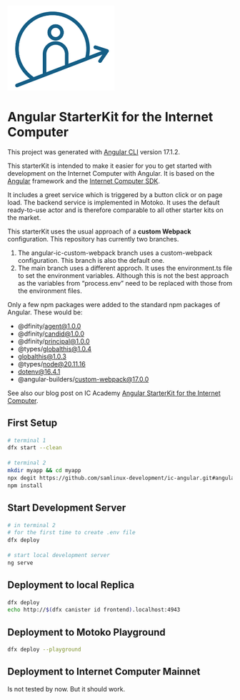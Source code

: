 <p align="left" >
  <img width="240"  src="src/assets/icAcademy.png">
</p>

# Angular StarterKit for the Internet Computer

This project was generated with [Angular CLI](https://github.com/angular/angular-cli) version 17.1.2.

This starterKit is intended to make it easier for you to get started with development on the Internet Computer with Angular. It is based on the [Angular](https://angular.io/) framework and the [Internet Computer SDK](https://sdk.dfinity.org/).

It includes a greet service which is triggered by a button click or on page load. The backend service is implemented in Motoko. It uses the default ready-to-use actor and is therefore comparable to all other starter kits on the market.

This starterKit uses the usual approach of a **custom Webpack** configuration. This repository has currently two branches. 

1. The angular-ic-custom-webpack branch uses a custom-webpack configuration. This branch is also the default one.
2. The main branch uses a different approch. It uses the environment.ts file to set the environment variables. Although this is not the best approach as the variables from “process.env” need to be replaced with those from the environment files.

Only a few npm packages were added to the standard npm packages of Angular. These would be: 

- @dfinity/agent@1.0.0
- @dfinity/candid@1.0.0
- @dfinity/principal@1.0.0
- @types/globalthis@1.0.4
- globalthis@1.0.3
- @types/node@20.11.16
- dotenv@16.4.1
- @angular-builders/custom-webpack@17.0.0

See also our blog post on IC Academy [Angular StarterKit for the Internet Computer](https://blog.icacademy.at/blog/angular-ic-starter).

## First Setup
```bash
# terminal 1
dfx start --clean

# terminal 2
mkdir myapp && cd myapp
npx degit https://github.com/samlinux-development/ic-angular.git#angular-ic-custom-webpack
npm install
```


## Start Development Server

```bash
# in terminal 2
# for the first time to create .env file
dfx deploy

# start local development server
ng serve

```
## Deployment to local Replica

```bash
dfx deploy
echo http://$(dfx canister id frontend).localhost:4943
```

## Deployment to Motoko Playground

```bash
dfx deploy --playground
```

## Deployment to Internet Computer Mainnet
Is not tested by now. But it should work. 

